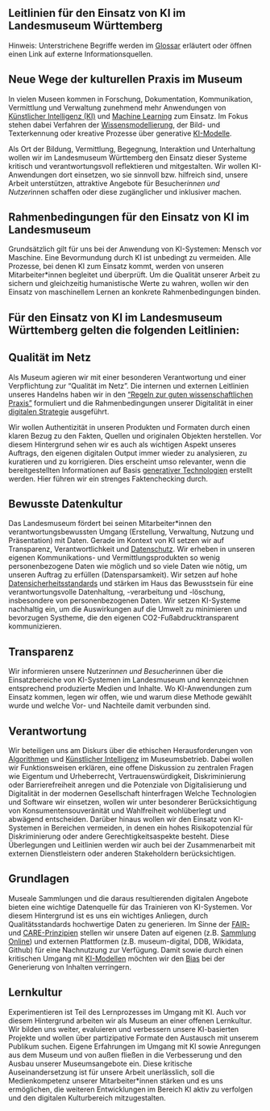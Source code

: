 ## Leitlinien für den Einsatz von KI im Landesmuseum Württemberg

Hinweis: Unterstrichene Begriffe werden im [Glossar](0200_glossar.md) erläutert oder öffnen einen Link auf externe Informationsquellen.

## Neue Wege der kulturellen Praxis im Museum
In vielen Museen kommen in Forschung, Dokumentation, Kommunikation, Vermittlung und Verwaltung zunehmend mehr Anwendungen von [Künstlicher Intelligenz (KI)](0211_glossar_kuenstlicheintelligenz) und [Machine Learning](0213_glossar_machinelearning.md) zum Einsatz. Im Fokus stehen dabei Verfahren der [Wissensmodellierung](0218_glossar_wissensmodellierung), der Bild- und Texterkennung oder kreative Prozesse über generative [KI-Modelle](0210_glossar_generativeKI.md).

Als Ort der Bildung, Vermittlung, Begegnung, Interaktion und Unterhaltung wollen wir im Landesmuseum Württemberg den Einsatz dieser Systeme kritisch und verantwortungsvoll reflektieren und mitgestalten. Wir wollen KI-Anwendungen dort einsetzen, wo sie sinnvoll bzw. hilfreich sind, unsere Arbeit unterstützen, attraktive Angebote für Besucher*innen und Nutzer*innen schaffen oder diese zugänglicher und inklusiver machen. 

## Rahmenbedingungen für den Einsatz von KI im Landesmuseum
Grundsätzlich gilt für uns bei der Anwendung von KI-Systemen: Mensch vor Maschine. Eine Bevormundung durch KI ist unbedingt zu vermeiden. Alle Prozesse, bei denen KI zum Einsatz kommt, werden von unseren Mitarbeiter*innen begleitet und überprüft.
Um die Qualität unserer Arbeit zu sichern und gleichzeitig humanistische Werte zu wahren, wollen wir den Einsatz von maschinellem Lernen an konkrete Rahmenbedingungen binden.

## Für den Einsatz von KI im Landesmuseum Württemberg gelten die folgenden Leitlinien:

## Qualität im Netz
Als Museum agieren wir mit einer besonderen Verantwortung und einer Verpflichtung zur “Qualität im Netz”. Die internen und externen Leitlinien unseres Handelns haben wir in den [“Regeln zur guten wissenschaftlichen Praxis”](0216_glossar_regeln.md) formuliert und die Rahmenbedingungen unserer Digitalität in einer [digitalen Strategie](0208_glossar_digitalestrategie.md) ausgeführt.

Wir wollen Authentizität in unseren Produkten und Formaten durch einen klaren Bezug zu den Fakten, Quellen und originalen Objekten herstellen. Vor diesem Hintergrund sehen wir es auch als wichtigen Aspekt unseres Auftrags, den eigenen digitalen Output immer wieder zu analysieren, zu kuratieren und zu korrigieren. Dies erscheint umso relevanter, wenn die bereitgestellten Informationen auf Basis [generativer Technologien](0210_glossar_generativeki.md) erstellt werden. Hier führen wir ein strenges Faktenchecking durch. 

## Bewusste Datenkultur
Das Landesmuseum fördert bei seinen Mitarbeiter*innen den verantwortungsbewussten Umgang (Erstellung, Verwaltung, Nutzung und Präsentation) mit Daten. Gerade im Kontext von KI setzen wir auf Transparenz, Verantwortlichkeit und [Datenschutz](0205_glossar_datenschutzbestimmungen.md). 
Wir erheben in unseren eigenen Kommunikations- und Vermittlungsprodukten so wenig personenbezogene Daten wie möglich und so viele Daten wie nötig, um unseren Auftrag zu erfüllen (Datensparsamkeit). Wir setzen auf hohe [Datensicherheitsstandards](0206_glossar_datensicherheitsstandards.md) und stärken im Haus das Bewusstsein für eine verantwortungsvolle Datenhaltung, -verarbeitung und -löschung, insbesondere von personenbezogenen Daten. Wir setzen KI-Systeme nachhaltig ein, um die Auswirkungen auf die Umwelt zu minimieren und bevorzugen Systheme, die den eigenen CO2-Fußabdrucktransparent kommunizieren.

## Transparenz
Wir informieren unsere Nutzer*innen und Besucher*innen über die Einsatzbereiche von KI-Systemen im Landesmuseum und kennzeichnen entsprechend produzierte Medien und Inhalte. Wo KI-Anwendungen zum Einsatz kommen, legen wir offen, wie und warum diese Methode gewählt wurde und welche Vor- und Nachteile damit verbunden sind.

## Verantwortung
Wir beteiligen uns am Diskurs über die ethischen Herausforderungen von [Algorithmen](0201_glossar_algorithmen.md) und [Künstlicher Intelligenz](0211_glossar_kuenstlicheintelligenz.md) im Museumsbetrieb. Dabei wollen wir Funktionsweisen erklären, eine offene Diskussion zu zentralen Fragen wie Eigentum und Urheberrecht, Vertrauenswürdigkeit, Diskriminierung oder Barrierefreiheit anregen und die Potenziale von Digitalisierung und Digitalität in der modernen Gesellschaft hinterfragen
Welche Technologien und Software wir einsetzen, wollen wir unter besonderer Berücksichtigung von Konsumentensouveränität und Wahlfreiheit wohlüberlegt und abwägend entscheiden. Darüber hinaus wollen wir den Einsatz von KI-Systemen in Bereichen vermeiden, in denen ein hohes Risikopotenzial für Diskriminierung oder andere Gerechtigkeitsaspekte besteht. Diese Überlegungen und Leitlinien werden wir auch bei der Zusammenarbeit mit externen Dienstleistern oder anderen Stakeholdern berücksichtigen.

## Grundlagen 
Museale Sammlungen und die daraus resultierenden digitalen Angebote bieten eine wichtige Datenquelle für das Trainieren von KI-Systemen. Vor diesem Hintergrund ist es uns ein wichtiges Anliegen, durch Qualitätsstandards hochwertige Daten zu generieren. Im Sinne der [FAIR-](0209_glossar_fair.md) und [CARE-Prinzipien](0204_glossar_care.md) stellen wir unsere Daten auf eigenen (z.B. [Sammlung Online](https://www.landesmuseum-stuttgart.de/sammlung/sammlung-online)) und externen Plattformen (z.B. museum-digital, DDB, Wikidata, Github) für eine Nachnutzung zur Verfügung. Damit sowie durch einen kritischen Umgang mit [KI-Modellen](0210_glossar_generativeKI.md) möchten wir den [Bias](0202_glossar_bias-md) bei der Generierung von Inhalten verringern. 

## Lernkultur
Experimentieren ist Teil des Lernprozesses im Umgang mit KI. Auch vor diesem Hintergrund arbeiten wir als Museum an einer offenen Lernkultur. Wir bilden uns weiter, evaluieren und verbessern unsere KI-basierten Projekte und wollen über partizipative Formate den Austausch mit unserem Publikum suchen. Eigene Erfahrungen im Umgang mit KI sowie Anregungen aus dem Museum und von außen fließen in die Verbesserung und den Ausbau unserer Museumsangebote ein. Diese kritische Auseinandersetzung ist für unsere Arbeit unerlässlich, soll die Medienkompetenz unserer Mitarbeiter*innen stärken und es uns ermöglichen, die weiteren Entwicklungen im Bereich KI aktiv zu verfolgen und den digitalen Kulturbereich mitzugestalten.
